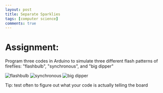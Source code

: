 ```yaml
---
layout: post
title: Separate Sparklies 
tags: [computer science]
comments: true
---
```

# Assignment: 
Program three codes in Arduino to simulate three different flash patterns of fireflies: "flashbulb", "synchronous", and "big dipper" 
 
![flashbulb](https://cfiredancing.github.io/bimg/IMG_3763.JPG)
![synchronous](https://cfiredancing.github.io/bimg/IMG_3768.JPG)
![big dipper](https://cfiredancing.github.io/bimg/IMG_3769.JPG)


Tip: test often to figure out what your code is actually telling the board
